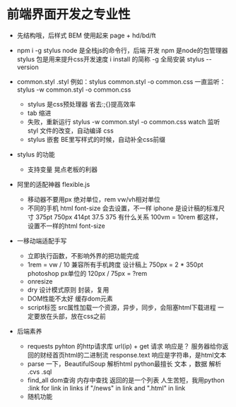 # 前端界面开发之专业性

- 先结构哦，后样式
    BEM 使用起来
    page + hd/bd/ft

- npm i -g stylus
    node 是全栈js的命令行，后端 开发
    npm 是node的包管理器
    stylus 包是用来提升css开发速度
    i install 的简称
    -g 全局安装
    stylus --version

- common.styl .styl
    例如：stylus common.styl -o common.css
    一直监听：stylus -w common.styl -o common.css
    - stylus 是css预处理器 省去:;{}提高效率
    - tab 缩进
    - 失败，重新运行 stylus -w common.styl -o common.css
        watch 监听styl 文件的改变，自动编译 css
    - stylus 嵌套
        BE里写样式的时候，自动补全css前缀

- stylus 的功能
    - 支持变量
        晃点老板的利器

- 阿里的适配神器 flexible.js
    - 移动器不要用px 绝对单位，rem vw/vh相对单位
    <!-- - 1rem = html font-size = 100px -->
    - 不同的手机 html font-size 会去设置，不一样
        iphone 是设计稿的标准尺寸 375pt 750px 414pt
        37.5 375 有什么关系
        100vm = 10rem 都这样， 设置不一样的html font-size

- 一移动端适配手写
    - 立即执行函数，不影响外界的把功能完成
    - 1rem = vw / 10 兼容所有手机跨度
        设计稿上 750px = 2 * 350pt photoshop px单位的
        120px / 75px = ?rem
    - onresize
    - dry 设计模式原则 封装，复用
    - DOM性能不太好 缓存dom元素
    - script标签 src属性加载一个资源，异步，同步，会阻塞html下载进程 一定要放在头部，放在css之前

- 后端素养
    - requests pyhton 的http请求库
        url(ip) + get 请求 响应是？ 服务器给你返回的财经首页html的二进制流
        response.text 响应是字符串，是html文本
    - parse 一下，BeautifulSoup 解析html
        python最擅长 文本 ，数据 解析 .cvs .sql
    - find_all dom查询 内存中查找 返回的是一个列表
        人生苦短，我用python :link for link in links if "/news" in link and ".html" in link
    - 随机功能
        